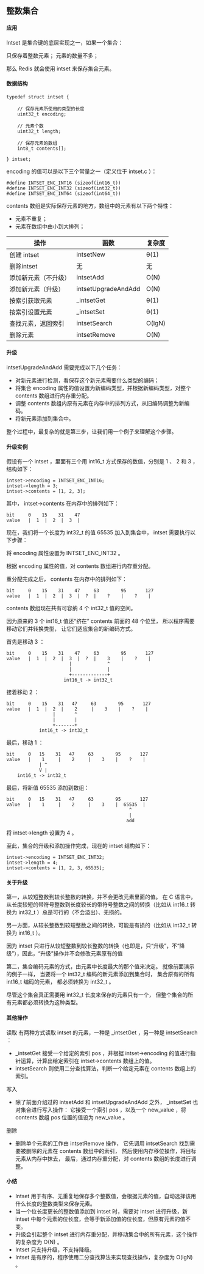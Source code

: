 ## 整数集合
#### 应用
Intset 是集合键的底层实现之一，如果一个集合：

只保存着整数元素；
元素的数量不多；

那么 Redis 就会使用 intset 来保存集合元素。

#### 数据结构
```$xslt
typedef struct intset {

    // 保存元素所使用的类型的长度
    uint32_t encoding;

    // 元素个数
    uint32_t length;

    // 保存元素的数组
    int8_t contents[];

} intset;
```
encoding 的值可以是以下三个常量之一（定义位于 intset.c ）：
```
#define INTSET_ENC_INT16 (sizeof(int16_t))
#define INTSET_ENC_INT32 (sizeof(int32_t))
#define INTSET_ENC_INT64 (sizeof(int64_t))
```

contents 数组是实际保存元素的地方，数组中的元素有以下两个特性：

- 元素不重复；
- 元素在数组中由小到大排列；

操作 | 	函数 | 	复杂度
--- | --- | ---
创建 intset	| intsetNew	| θ(1)
删除intset |	无	 |	无
添加新元素（不升级）|	intsetAdd |	O(N)
添加新元素（升级）|	intsetUpgradeAndAdd |	O(N)
按索引获取元素	| _intsetGet |	θ(1)
按索引设置元素	| _intsetSet |	θ(1)
查找元素，返回索引 |	intsetSearch	| O(lgN)
删除元素	| intsetRemove |	O(N)

#### 升级

intsetUpgradeAndAdd 需要完成以下几个任务：

- 对新元素进行检测，看保存这个新元素需要什么类型的编码；
- 将集合 encoding 属性的值设置为新编码类型，并根据新编码类型，对整个 contents 数组进行内存重分配。
- 调整 contents 数组内原有元素在内存中的排列方式，从旧编码调整为新编码。
- 将新元素添加到集合中。

整个过程中，最复杂的就是第三步，让我们用一个例子来理解这个步骤。

#### 升级实例
假设有一个 intset ，里面有三个用 int16_t 方式保存的数值，分别是 1 、 2 和 3 ，结构如下：

```
intset->encoding = INTSET_ENC_INT16;
intset->length = 3;
intset->contents = [1, 2, 3];
```
其中， intset->contents 在内存中的排列如下：

```$xslt
bit     0    15    31    47
value   |  1  |  2  |  3  |
```
现在，我们将一个长度为 int32_t 的值 65535 加入到集合中， intset 需要执行以下步骤：

将 encoding 属性设置为 INTSET_ENC_INT32 。

根据 encoding 属性的值，对 contents 数组进行内存重分配。

重分配完成之后， contents 在内存中的排列如下：

```$xslt
bit     0    15    31    47     63        95       127
value   |  1  |  2  |  3  |  ?  |    ?    |    ?    |
```
contents 数组现在共有可容纳 4 个 int32_t 值的空间。

因为原来的 3 个 int16_t 值还“挤在” contents 前面的 48 个位里， 所以程序需要移动它们并转换类型， 让它们适应集合的新编码方式。

首先是移动 3 ：

```$xslt
bit     0    15    31    47     63        95       127
value   |  1  |  2  |  3  |  ?  |    3    |    ?    |
                       |             ^
                       |             |
                       +-------------+
                     int16_t -> int32_t
```
接着移动 2 ：

```$xslt
bit     0    15    31   47     63        95       127
value   |  1  |  2  |    2     |    3    |    ?    |
                 |       ^
                 |       |
                 +-------+
            int16_t -> int32_t
```
最后，移动 1 ：

```$xslt
bit     0   15    31   47     63        95       127
value   |    1     |    2     |    3    |    ?    |
            | ^
            V |
    int16_t -> int32_t
```
最后，将新值 65535 添加到数组：

```$xslt
bit     0   15    31   47     63        95       127
value   |    1     |    2     |    3    |  65535  |
                                             ^
                                             |
                                            add
```
将 intset->length 设置为 4 。

至此，集合的升级和添加操作完成，现在的 intset 结构如下：

```$xslt
intset->encoding = INTSET_ENC_INT32;
intset->length = 4;
intset->contents = [1, 2, 3, 65535];
```
#### 关于升级
第一，从较短整数到较长整数的转换，并不会更改元素里面的值。
在 C 语言中，从长度较短的带符号整数到长度较长的带符号整数之间的转换（比如从 int16_t 转换为 int32_t ）总是可行的（不会溢出）、无损的。

另一方面，从较长整数到较短整数之间的转换，可能是有损的（比如从 int32_t 转换为 int16_t ）。

因为 intset 只进行从较短整数到较长整数的转换（也即是，只“升级”，不“降级”），因此，“升级”操作并不会修改元素原有的值

第二，集合编码元素的方式，由元素中长度最大的那个值来决定。
就像前面演示的例子一样， 当要将一个 int32_t 编码的新元素添加到集合时， 集合原有的所有 int16_t 编码的元素， 都必须转换为 int32_t 。

尽管这个集合真正需要用 int32_t 长度来保存的元素只有一个， 但整个集合的所有元素都必须转换为这种类型。

#### 其他操作
读取
有两种方式读取 intset 的元素，一种是 _intsetGet ，另一种是 intsetSearch ：

- _intsetGet 接受一个给定的索引 pos ，并根据 intset->encoding 的值进行指针运算，计算出给定索引在 intset->contents 数组上的值。
- intsetSearch 则使用二分查找算法，判断一个给定元素在 contents 数组上的索引。

写入

- 除了前面介绍过的 intsetAdd 和 intsetUpgradeAndAdd 之外， _intsetSet 也对集合进行写入操作： 它接受一个索引 pos ，以及一个 new_value ，将 contents 数组 pos 位置的值设为 new_value 。

删除
- 删除单个元素的工作由 intsetRemove 操作， 它先调用 intsetSearch 找到需要被删除的元素在 contents 数组中的索引， 然后使用内存移位操作，将目标元素从内存中抹去， 最后，通过内存重分配，对 contents 数组的长度进行调整。

#### 小结
- Intset 用于有序、无重复地保存多个整数值，会根据元素的值，自动选择该用什么长度的整数类型来保存元素。
- 当一个位长度更长的整数值添加到 intset 时，需要对 intset 进行升级，新 intset 中每个元素的位长度，会等于新添加值的位长度，但原有元素的值不变。
- 升级会引起整个 intset 进行内存重分配，并移动集合中的所有元素，这个操作的复杂度为 O(N) 。
- Intset 只支持升级，不支持降级。
- Intset 是有序的，程序使用二分查找算法来实现查找操作，复杂度为 O(lgN) 。


